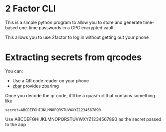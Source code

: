 # 2 Factor CLI

This is a simple python program to allow you to store and generate time-based
one-time passwords in a GPG encrypted vault.

This allows you to use 2factor to log in without getting out your phone

# Extracting secrets from qrcodes

You can:

 * Use a QR code reader on your phone
 * [zbar](http://zbar.sourceforge.net/) provides zbarimg
 
Once you decode the qr code, it'll be a quasi-url that contains something like

    secret=ABCDEFGHIJKLMNOPQRSTUVWXYZ1234567890
    
Use ABCDEFGHIJKLMNOPQRSTUVWXYZ1234567890 as the secret passed to the app


